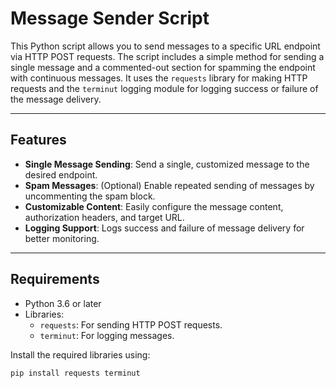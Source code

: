 # Message Sender Script

This Python script allows you to send messages to a specific URL endpoint via HTTP POST requests. The script includes a simple method for sending a single message and a commented-out section for spamming the endpoint with continuous messages. It uses the `requests` library for making HTTP requests and the `terminut` logging module for logging success or failure of the message delivery.

---

## Features

- **Single Message Sending**: Send a single, customized message to the desired endpoint.
- **Spam Messages**: (Optional) Enable repeated sending of messages by uncommenting the spam block.
- **Customizable Content**: Easily configure the message content, authorization headers, and target URL.
- **Logging Support**: Logs success and failure of message delivery for better monitoring.

---

## Requirements

- Python 3.6 or later
- Libraries:
  - `requests`: For sending HTTP POST requests.
  - `terminut`: For logging messages.

Install the required libraries using:
```bash
pip install requests terminut

